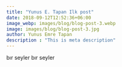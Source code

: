 ```yaml
---
title: "Yunus E. Tapan Ilk post"
date: 2018-09-12T12:52:36+06:00
image_webp: images/blog/blog-post-3.webp
image: images/blog/blog-post-3.jpg
author: Yunus Emre Tapan
description : "This is meta description"
---
```


bır seyler bır seyler



